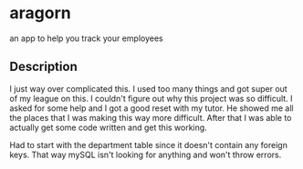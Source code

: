 # aragorn
an app to help you track your employees

## Description
I just way over complicated this. I used too many things and got super out of my league on this. I couldn't figure out why this project was so difficult. I asked for some help and I got a good reset with my tutor. He showed me all the places that I was making this way more difficult. After that I was able to actually get some code written and get this working. 


Had to start with the department table since it doesn't contain any foreign keys. That way mySQL isn't looking for anything and won't throw errors. 